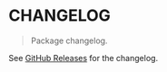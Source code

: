 # CHANGELOG

> Package changelog.

See [GitHub Releases](https://github.com/stdlib-js/math-base-special-round10/releases) for the changelog.
